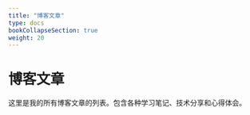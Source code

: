 ```yaml
---
title: "博客文章"
type: docs
bookCollapseSection: true
weight: 20
---
```


# 博客文章

这里是我的所有博客文章的列表。包含各种学习笔记、技术分享和心得体会。 